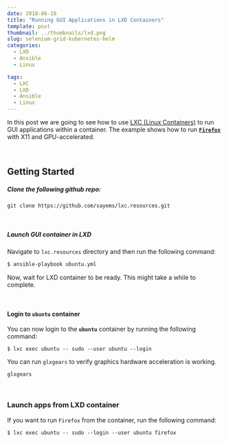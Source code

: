 ```yaml
---
date: 2018-06-10
title: "Running GUI Applications in LXD Containers"
template: post
thumbnail: ../thumbnails/lxd.png
slug: selenium-grid-kubernetes-helm
categories:
  - LXD
  - Ansible
  - Linux

tags:
  - LXC
  - LXD
  - Ansible
  - Linux
---
```


In this post we are going to see how to use [LXC (Linux Containers)](https://linuxcontainers.org/) to run GUI applications within a container. The example shows how to run [**`Firefox`**](https://www.mozilla.org/en-US/firefox/) with X11 and GPU-accelerated.

&nbsp;

Getting Started
--

##### Clone the following github repo:
```
git clone https://github.com/sayems/lxc.resources.git
```

&nbsp;


##### Launch GUI container in LXD

Navigate to ```lxc.resources``` directory and then run the following command:

```bash
$ ansible-playbook ubuntu.yml
```
Now, wait for LXD container to be ready. This might take a while to complete.


&nbsp;


#### Login to ```ubuntu``` container
You can now login to the **```ubuntu```** container by running the following command:
```
$ lxc exec ubuntu -- sudo --user ubuntu --login 
```

You can run ```glxgears``` to verify graphics hardware acceleration is working. 
```
glxgears
```

&nbsp;


### Launch apps from LXD container

If you want to run ```Firefox``` from the container, run the following command:
```
$ lxc exec ubuntu -- sudo --login --user ubuntu firefox
```

&nbsp;
